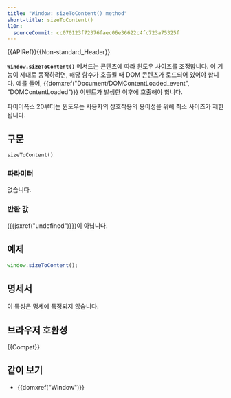 ```yaml
---
title: "Window: sizeToContent() method"
short-title: sizeToContent()
l10n:
  sourceCommit: cc070123f72376faec06e36622c4fc723a75325f
---
```


{{APIRef}}{{Non-standard_Header}}

**`Window.sizeToContent()`** 메서드는 콘텐츠에 따라 윈도우 사이즈를 조정합니다. 이 기능이 제대로 동작하려면, 해당 함수가 호출될 때 DOM 콘텐츠가 로드되어 있어야 합니다. 예를 들어, {{domxref("Document/DOMContentLoaded_event", "DOMContentLoaded")}} 이벤트가 발생한 이후에 호출해야 합니다.

파이어폭스 20부터는 윈도우는 사용자의 상호작용의 용이성을 위해 최소 사이즈가 제한됩니다.

## 구문

```js-nolint
sizeToContent()
```

### 파라미터

없습니다.

### 반환 값

({{jsxref("undefined")}})이 아닙니다.

## 예제

```js
window.sizeToContent();
```

## 명세서

이 특성은 명세에 특정되지 않습니다.

## 브라우저 호환성

{{Compat}}

## 같이 보기

- {{domxref("Window")}}

